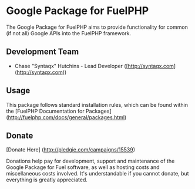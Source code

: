 # Google Package for FuelPHP

The Google Package for FuelPHP aims to provide functionality for common (if not all) Google APIs into the FuelPHP framework.

## Development Team

* Chase "Syntaqx" Hutchins - Lead Developer ([http://syntaqx.com] (http://syntaqx.com))

## Usage

This package follows standard installation rules, which can be found within the [FuelPHP Documentation for Packages] (http://fuelphp.com/docs/general/packages.html)

## Donate

[Donate Here] (http://pledgie.com/campaigns/15539)

Donations help pay for development, support and maintenance of the Google Package for Fuel software, as well as hosting costs and miscellaneous costs involved. It's understandable if you cannot donate, but everything is greatly appreciated.